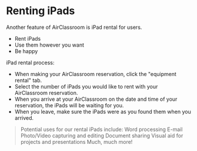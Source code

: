 # Renting iPads

Another feature of AirClassroom is iPad rental for users.

  - Rent iPads
  - Use them however you want
  - Be happy

iPad rental process:
  - When making your AirClassroom reservation, click the "equipment rental" tab.
  - Select the number of iPads you would like to rent with your AirClassroom reservation.
  - When you arrive at your AirClassroom on the date and time of your reservation, the iPads will be waiting for you.
  - When you leave, make sure the iPads were as you found them when you arrived.

> Potential uses for our rental iPads include:
> Word processing
> E-mail
> Photo/Video capturing and editing
> Document sharing
> Visual aid for projects and presentations
> Much, much more!